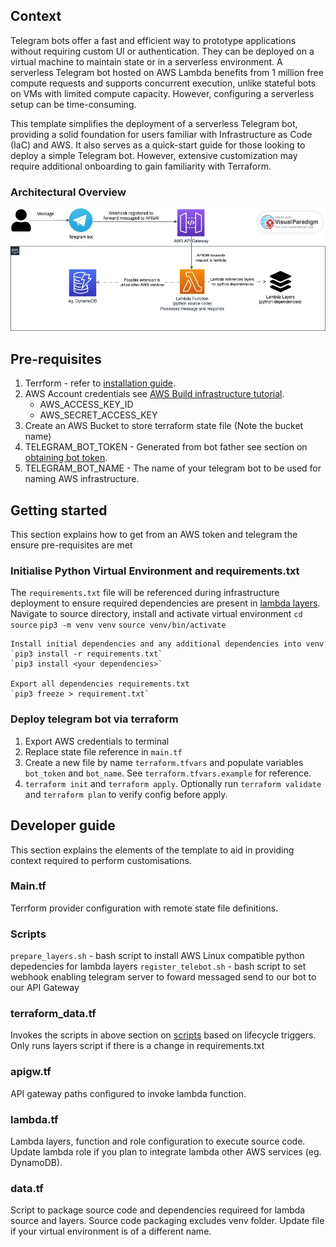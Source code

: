 ## Context
Telegram bots offer a fast and efficient way to prototype applications without requiring custom UI or authentication. They can be deployed on a virtual machine to maintain state or in a serverless environment. A serverless Telegram bot hosted on AWS Lambda benefits from 1 million free compute requests and supports concurrent execution, unlike stateful bots on VMs with limited compute capacity. However, configuring a serverless setup can be time-consuming.

This template simplifies the deployment of a serverless Telegram bot, providing a solid foundation for users familiar with Infrastructure as Code (IaC) and AWS. It also serves as a quick-start guide for those looking to deploy a simple Telegram bot. However, extensive customization may require additional onboarding to gain familiarity with Terraform.

### Architectural Overview
![Architectural Overview](assets/architecture-overview.jpg)

## Pre-requisites
1. Terrform - refer to [installation guide](https://developer.hashicorp.com/terraform/tutorials/aws-get-started/install-cli).
1. AWS Account credentials see [AWS Build infrastructure tutorial](https://developer.hashicorp.com/terraform/tutorials/aws-get-started/aws-build). 
    - AWS_ACCESS_KEY_ID
    - AWS_SECRET_ACCESS_KEY
1. Create an AWS Bucket to store terraform state file (Note the bucket name)
1. TELEGRAM_BOT_TOKEN - Generated from bot father see section on [obtaining bot token](https://core.telegram.org/bots/tutorial#obtain-your-bot-token).
1. TELEGRAM_BOT_NAME - The name of your telegram bot to be used for naming AWS infrastructure.


## Getting started
This section explains how to get from an AWS token and telegram the ensure pre-requisites are met
### Initialise Python Virtual Environment and requirements.txt
The `requirements.txt` file will be referenced during infrastructure deployment to ensure required dependencies are present in [lambda layers](https://docs.aws.amazon.com/lambda/latest/dg/chapter-layers.html).
    Navigate to source directory, install and activate virtual environment
    `cd source`
    `pip3 -m venv venv`
    `source venv/bin/activate`
    
    Install initial dependencies and any additional dependencies into venv
    `pip3 install -r requirements.txt`
    `pip3 install <your dependencies>`
    
    Export all dependencies requirements.txt
    `pip3 freeze > requirement.txt`

### Deploy telegram bot via terraform
1. Export AWS credentials to terminal
1. Replace state file reference in `main.tf`
1. Create a new file by name `terraform.tfvars` and populate variables `bot_token` and `bot_name`. See `terraform.tfvars.example` for reference. 
1. `terraform init` and `terraform apply`. Optionally run `terraform validate` and `terraform plan` to verify config before apply.

## Developer guide
This section explains the elements of the template to aid in providing context required to perform customisations.

### Main.tf
Terrform provider configuration with remote state file definitions.

### Scripts
`prepare_layers.sh` - bash script to install AWS Linux compatible python depedencies for lambda layers
`register_telebot.sh` - bash script to set webhook enabling telegram server to foward messaged send to our bot to our API Gateway

### terraform_data.tf
Invokes the scripts in above section on [scripts](###Scripts) based on lifecycle triggers. Only runs layers script if there is a change in requirements.txt

### apigw.tf
API gateway paths configured to invoke lambda function.

### lambda.tf
Lambda layers, function and role configuration to execute source code. Update lambda role if you plan to integrate lambda
other AWS services (eg. DynamoDB).

### data.tf
Script to package source code and dependencies requireed for lambda source and layers. Source code packaging excludes venv folder. Update file if your virtual environment is of a different name. 